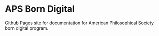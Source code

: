 # APS Born Digital

Github Pages site for documentation for American Philosophical Society born digital program.
